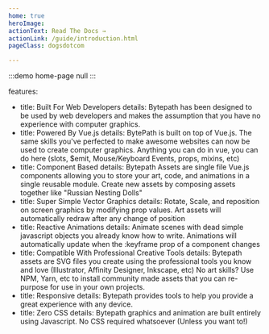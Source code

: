 ```yaml
---
home: true
heroImage:
actionText: Read The Docs →
actionLink: /guide/introduction.html
pageClass: dogsdotcom

---
```


:::demo home-page null
:::


features:
- title: Built For Web Developers
  details: Bytepath has been designed to be used by web developers and makes the assumption that you have no experience with computer graphics.
- title: Powered By Vue.js
  details: BytePath is built on top of Vue.js. The same skills you've perfected to make awesome websites can now be used to create computer graphics. Anything you can do in vue, you can do here (slots, $emit, Mouse/Keyboard Events, props, mixins, etc) 
- title: Component Based
  details: Bytepath Assets are single file Vue.js components allowing you to store your art, code, and animations in a single reusable module. Create new assets by composing assets together like "Russian Nesting Dolls" 
- title: Super Simple Vector Graphics
  details: Rotate, Scale, and reposition on screen graphics by modifying prop values. Art assets will automatically redraw after any change of position
- title: Reactive Animations
  details: Animate scenes with dead simple javascript objects you already know how to write. Animations will automatically update when the :keyframe prop of a component changes 
- title: Compatible With Professional Creative Tools
  details: Bytepath assets are SVG files you create using the professional tools you know and love (Illustrator, Affinity Designer, Inkscape, etc) No art skills? Use NPM, Yarn, etc to install community made assets that you can re-purpose for use in your own projects. 
- title: Responsive 
  details: Bytepath provides tools to help you provide a great experience with any device.   
- title: Zero CSS
  details: Bytepath graphics and animation are built entirely using Javascript. No CSS required whatsoever (Unless you want to!)
